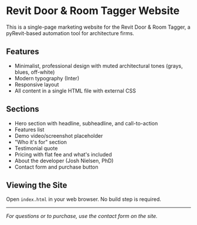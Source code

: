 # Revit Door & Room Tagger Website

This is a single-page marketing website for the Revit Door & Room Tagger, a pyRevit-based automation tool for architecture firms.

## Features
- Minimalist, professional design with muted architectural tones (grays, blues, off-white)
- Modern typography (Inter)
- Responsive layout
- All content in a single HTML file with external CSS

## Sections
- Hero section with headline, subheadline, and call-to-action
- Features list
- Demo video/screenshot placeholder
- "Who it's for" section
- Testimonial quote
- Pricing with flat fee and what's included
- About the developer (Josh Nielsen, PhD)
- Contact form and purchase button

## Viewing the Site
Open `index.html` in your web browser. No build step is required.

---

*For questions or to purchase, use the contact form on the site.* 